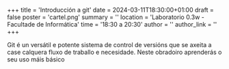 +++
title = 'Introducción a git'
date = 2024-03-11T18:30:00+01:00
draft = false
poster = 'cartel.png'
summary = ''
location = 'Laboratorio 0.3w - Facultade de Informática'
time = '18:30 a 20:30'
author = ''
author_link = ''
+++

Git é un versátil e potente sistema de control de versións que se axeita a case calquera fluxo de traballo e necesidade. Neste obradoiro aprenderás o seu uso máis básico
